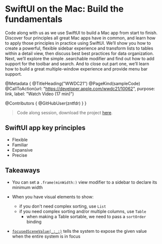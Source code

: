 # SwiftUI on the Mac: Build the fundamentals

Code along with us as we use SwiftUI to build a Mac app from start to finish. Discover four principles all great Mac apps have in common, and learn how to apply those principles in practice using SwiftUI. We’ll show you how to create a powerful, flexible sidebar experience and transform lists to tables within a detail view, then discuss best best practices for data organization. Next, we’ll explore the simple .searchable modifier and find out how to add support for the toolbar and search. And to close out part one, we’ll learn how to build a great multiple-window experience and provide menu bar support.

@Metadata {
   @TitleHeading("WWDC21")
   @PageKind(sampleCode)
   @CallToAction(url: "https://developer.apple.com/wwdc21/10062", purpose: link, label: "Watch Video (17 min)")

   @Contributors {
      @GitHubUser(zntfdr)
   }
}



> Code along session, download the project [here][project].

## SwiftUI app key principles

- Flexible
- Familiar
- Expansive
- Precise

## Takeaways

- You can set a `.frame(minWidth:)` view modifier to a sidebar to declare its minimum width
- When you have visual elements to show:
  - if you don't need complex sorting, use `List`
  - if you need complex sorting and/or multiple columns, use `Table`
    - when making a Table sortable, we need to pass a `sortOrder` binding

- [`focusedSceneValue(_:_:)`][focusedSceneValue(_:_:)] tells the system to expose the given value when the entire system is in focus

[project]: https://developer.apple.com/documentation/swiftui/building_a_great_mac_app_with_swiftui
[focusedSceneValue(_:_:)]: https://developer.apple.com/documentation/swiftui/text/focusedscenevalue%28_%3A_%3A%29
